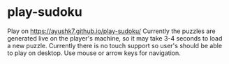 # play-sudoku
Play on https://ayushk7.github.io/play-sudoku/
Currently the puzzles are generated live on the player's machine, so it may take 3-4 seconds to load a new puzzle.
Currently there is no touch support so user's should be able to play on desktop. Use mouse or arrow keys for navigation. 
